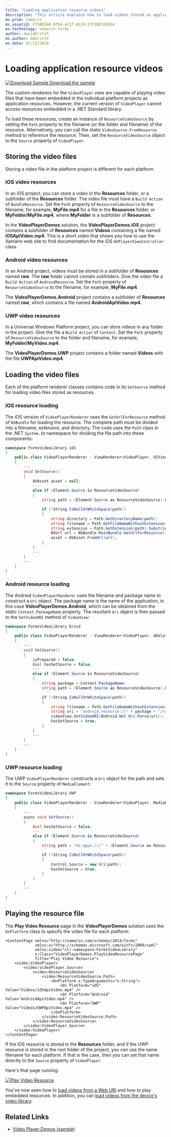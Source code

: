```yaml
---
title: "Loading application resource videos"
description: "This article explains how to load videos stored as application resources in a video player application, using Xamarin.Forms."
ms.prod: xamarin
ms.assetid: F75BD540-9354-4C17-A119-57F3DEC66D54
ms.technology: xamarin-forms
author: davidbritch
ms.author: dabritch
ms.date: 02/12/2018
---
```


# Loading application resource videos

[![Download Sample](~/media/shared/download.png) Download the sample](https://docs.microsoft.com/samples/xamarin/xamarin-forms-samples/customrenderers-videoplayerdemos)

The custom renderers for the `VideoPlayer` view are capable of playing video files that have been embedded in the individual platform projects as application resources. However, the current version of `VideoPlayer` cannot access resources embedded in a .NET Standard library.

To load these resources, create an instance of `ResourceVideoSource` by setting the `Path` property to the filename (or the folder and filename) of the resource. Alternatively, you can call the static `VideoSource.FromResource` method to reference the resource. Then, set the `ResourceVideoSource` object to the `Source` property of `VideoPlayer`.

## Storing the video files

Storing a video file in the platform project is different for each platform.

### iOS video resources

In an iOS project, you can store a video in the **Resources** folder, or a subfolder of the **Resources** folder. The video file must have a `Build Action` of `BundleResource`. Set the `Path` property of `ResourceVideoSource` to the filename, for example, **MyFile.mp4** for a file in the **Resources** folder, or **MyFolder/MyFile.mp4**, where **MyFolder** is a subfolder of **Resources**.

In the **VideoPlayerDemos** solution, the **VideoPlayerDemos.iOS** project contains a subfolder of **Resources** named **Videos** containing a file named **iOSApiVideo.mp4**. This is a short video that shows you how to use the Xamarin web site to find documentation for the iOS `AVPlayerViewController` class.

### Android video resources

In an Android project, videos must be stored in a subfolder of **Resources** named **raw**. The **raw** folder cannot contain subfolders. Give the video file a `Build Action` of `AndroidResource`. Set the `Path` property of `ResourceVideoSource` to the filename, for example, **MyFile.mp4**.

The **VideoPlayerDemos.Android** project contains a subfolder of **Resources** named **raw**, which contains a file named **AndroidApiVideo.mp4**.

### UWP video resources

In a Universal Windows Platform project, you can store videos in any folder in the project. Give the file a `Build Action` of `Content`. Set the `Path` property of `ResourceVideoSource` to the folder and filename, for example, **MyFolder/MyVideo.mp4**.

The **VideoPlayerDemos.UWP** project contains a folder named **Videos** with the file **UWPApiVideo.mp4**.

## Loading the video files

Each of the platform renderer classes contains code in its `SetSource` method for loading video files stored as resources.

### iOS resource loading

The iOS version of `VideoPlayerRenderer` uses the `GetUrlForResource` method of `NSBundle` for loading the resource. The complete path must be divided into a filename, extension, and directory. The code uses the `Path` class in the .NET `System.IO` namespace for dividing the file path into these components:

```csharp
namespace FormsVideoLibrary.iOS
{
    public class VideoPlayerRenderer : ViewRenderer<VideoPlayer, UIView>
    {
        ···
        void SetSource()
        {
            AVAsset asset = null;
            ···
            else if (Element.Source is ResourceVideoSource)
            {
                string path = (Element.Source as ResourceVideoSource).Path;

                if (!String.IsNullOrWhiteSpace(path))
                {
                    string directory = Path.GetDirectoryName(path);
                    string filename = Path.GetFileNameWithoutExtension(path);
                    string extension = Path.GetExtension(path).Substring(1);
                    NSUrl url = NSBundle.MainBundle.GetUrlForResource(filename, extension, directory);
                    asset = AVAsset.FromUrl(url);
                }
            }
            ···
        }
        ···
    }
}
```

### Android resource loading

The Android `VideoPlayerRenderer` uses the filename and package name to construct a `Uri` object. The package name is the name of the application, in this case **VideoPlayerDemos.Android**, which can be obtained from the static `Context.PackageName` property. The resultant `Uri` object is then passed to the `SetVideoURI` method of `VideoView`:

```csharp
namespace FormsVideoLibrary.Droid
{
    public class VideoPlayerRenderer : ViewRenderer<VideoPlayer, ARelativeLayout>
    {
        ···
        void SetSource()
        {
            isPrepared = false;
            bool hasSetSource = false;
            ···
            else if (Element.Source is ResourceVideoSource)
            {
                string package = Context.PackageName;
                string path = (Element.Source as ResourceVideoSource).Path;

                if (!String.IsNullOrWhiteSpace(path))
                {
                    string filename = Path.GetFileNameWithoutExtension(path).ToLowerInvariant();
                    string uri = "android.resource://" + package + "/raw/" + filename;
                    videoView.SetVideoURI(Android.Net.Uri.Parse(uri));
                    hasSetSource = true;
                }
            }
            ···
        }
        ···
    }
}
```

### UWP resource loading

The UWP `VideoPlayerRenderer` constructs a `Uri` object for the path and sets it to the `Source` property of `MediaElement`:

```csharp
namespace FormsVideoLibrary.UWP
{
    public class VideoPlayerRenderer : ViewRenderer<VideoPlayer, MediaElement>
    {
        ···
        async void SetSource()
        {
            bool hasSetSource = false;
            ···
            else if (Element.Source is ResourceVideoSource)
            {
                string path = "ms-appx:///" + (Element.Source as ResourceVideoSource).Path;

                if (!String.IsNullOrWhiteSpace(path))
                {
                    Control.Source = new Uri(path);
                    hasSetSource = true;
                }
            }
        }
        ···
    }
}
```

## Playing the resource file

The **Play Video Resource** page in the **VideoPlayerDemos** solution uses the `OnPlatform` class to specify the video file for each platform:

```xaml
<ContentPage xmlns="http://xamarin.com/schemas/2014/forms"
             xmlns:x="http://schemas.microsoft.com/winfx/2009/xaml"
             xmlns:video="clr-namespace:FormsVideoLibrary"
             x:Class="VideoPlayerDemos.PlayVideoResourcePage"
             Title="Play Video Resource">
    <video:VideoPlayer>
        <video:VideoPlayer.Source>
            <video:ResourceVideoSource>
                <video:ResourceVideoSource.Path>
                    <OnPlatform x:TypeArguments="x:String">
                        <On Platform="iOS" Value="Videos/iOSApiVideo.mp4" />
                        <On Platform="Android" Value="AndroidApiVideo.mp4" />
                        <On Platform="UWP" Value="Videos/UWPApiVideo.mp4" />
                    </OnPlatform>
                </video:ResourceVideoSource.Path>
            </video:ResourceVideoSource>
        </video:VideoPlayer.Source>
    </video:VideoPlayer>
</ContentPage>
```

If the iOS resource is stored in the **Resources** folder, and if the UWP resource is stored in the root folder of the project, you can use the same filename for each platform. If that is the case, then you can set that name directly to the `Source` property of `VideoPlayer`.

Here's that page running:

[![Play Video Resource](loading-resources-images/playvideoresource-small.png "Play Video Resource")](loading-resources-images/playvideoresource-large.png#lightbox "Play Video Resource")

You've now seen how to [load videos from a Web URI](web-videos.md) and how to play embedded resources. In addition, you can [load videos from the device's video library](accessing-library.md).

## Related Links

- [Video Player Demos (sample)](https://docs.microsoft.com/samples/xamarin/xamarin-forms-samples/customrenderers-videoplayerdemos)

